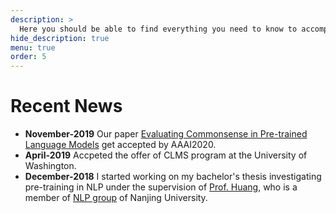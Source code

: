 ```yaml
---
description: >
  Here you should be able to find everything you need to know to accomplish the most common tasks when blogging with Hydejack.
hide_description: true
menu: true
order: 5
---
```


# Recent News
* **November-2019** Our paper [Evaluating Commonsense in Pre-trained Language Models](https://arxiv.org/pdf/1911.11931.pdf) get accepted by AAAI2020.
* **April-2019** Accpeted the offer of CLMS program at the University of Washington.
* **December-2018** I started working on my bachelor's thesis investigating pre-training in NLP under the supervision of [Prof. Huang](http://nlp.nju.edu.cn/huangsj/), who is a member of [NLP group](http://nlp.nju.edu.cn/) of Nanjing University. 
